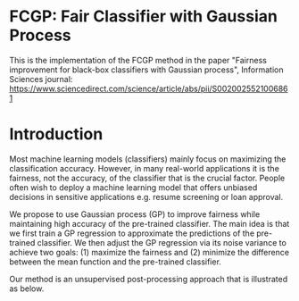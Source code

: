 # FCGP: Fair Classifier with Gaussian Process
This is the implementation of the FCGP method in the paper "Fairness improvement for black-box classifiers with Gaussian process", Information Sciences journal: https://www.sciencedirect.com/science/article/abs/pii/S0020025521006861
# Introduction
Most machine learning models (classifiers) mainly focus on maximizing the classification accuracy. However, in many real-world applications it is the fairness, not the accuracy, of the classifier that is the crucial factor. People often wish to deploy a machine learning model that offers unbiased decisions in sensitive applications e.g. resume screening or loan approval.

We propose to use Gaussian process (GP) to improve fairness while maintaining high accuracy of the pre-trained classifier. The main idea is that we first train a GP regression to approximate the predictions of the pre-trained classifier. We then adjust the GP regression via its noise variance to achieve two goals: (1) maximize the fairness and (2) minimize the difference between the mean function and the pre-trained classifier.

Our method is an unsupervised post-processing approach that is illustrated as below.
